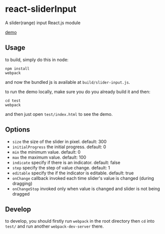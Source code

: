 # react-sliderInput
A slider(range) input React.js module

[demo]()

## Usage
to build, simply do this in node:
```
npm install
webpack
```
and now the bundled js is available at `build/slider-input.js`.

to run the demo locally, make sure you do you already build it and then:
```
cd test
webpack
```
and then just open `test/index.html` to see the demo.

## Options
- `size` the size of the slider in pixel. default: 300
- `initialProgress` the initial progress. default: 0
- `min` the minimum value. default: 0
- `max` the maximum value. default: 100
- `indicate` specify if there is an indicator. default: false
- `step` specify the step of value change. default: 1
- `editable` specify the if the indicator is editable. default: true
- `onChange` callback invoked each time slider's value is changed (during dragging)
- `onChangeStop` invoked only when value is changed and slider is not being dragged 

## Develop
to develop, you should firstly run `webpack` in the root directory then `cd` into `test/` and run another `webpack-dev-server` there.